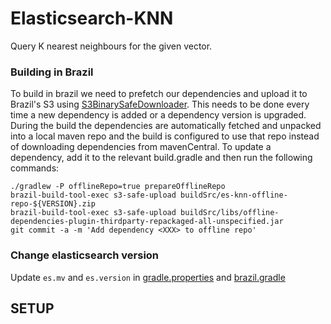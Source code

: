 Elasticsearch-KNN
=================

Query K nearest neighbours for the given vector.

### Building in Brazil

To build in brazil we need to prefetch our dependencies and upload it to Brazil's S3 using [S3BinarySafeDownloader](https://code.amazon.com/packages/S3BinarySafeDownloader/trees/mainline). This needs to be done every time a new dependency is added or a dependency version is upgraded.  During the build the dependencies are automatically fetched and unpacked into a local maven repo and the build is configured to use that repo instead of downloading dependencies from mavenCentral. To update a dependency, add it to the relevant build.gradle and then run the following commands:

```
./gradlew -P offlineRepo=true prepareOfflineRepo
brazil-build-tool-exec s3-safe-upload buildSrc/es-knn-offline-repo-${VERSION}.zip
brazil-build-tool-exec s3-safe-upload buildSrc/libs/offline-dependencies-plugin-thirdparty-repackaged-all-unspecified.jar
git commit -a -m 'Add dependency <XXX> to offline repo'
```

### Change elasticsearch version
Update `es.mv` and `es.version` in [gradle.properties](gradle.properties) and [brazil.gradle](build-tools/brazil.gradle)

## SETUP
<TODO> 

